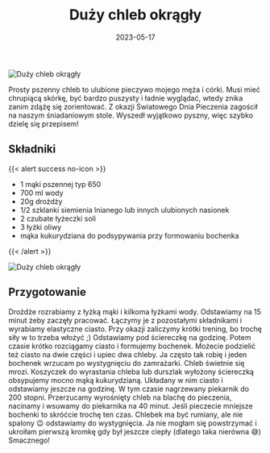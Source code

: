 ﻿---
title: "Duży chleb okrągły"
date: 2023-05-17
categories:
- pieczywo
tags:
- wegańskie
- bez laktozy
- mąka pszenna
- chleb
thumbnailImagePosition: "top"
---
![Duży chleb okrągły](/img/Duzy-chleb-okragly/Duzy-chleb-okragly-1.jpg)

Prosty pszenny chleb to ulubione pieczywo mojego męża i córki. Musi mieć chrupiącą skórkę, być bardzo puszysty i ładnie wyglądać, wtedy znika zanim zdążę się zorientować. Z okazji Światowego Dnia Pieczenia zagościł na naszym śniadaniowym stole. Wyszedł wyjątkowo pyszny, więc szybko dzielę się przepisem!

<!--more-->

## Składniki
{{< alert success no-icon >}}
- 1 mąki pszennej typ 650
- 700 ml wody
- 20g drożdży
- 1/2 szklanki siemienia lnianego lub innych ulubionych nasionek
- 2 czubate łyżeczki soli
- 3 łyżki oliwy
- mąka kukurydziana do podsypywania przy formowaniu bochenka

{{< /alert >}}

![Duży chleb okrągły](/img/Duzy-chleb-okragly/Duzy-chleb-okragly-2.jpg)

## Przygotowanie
Drożdże rozrabiamy z łyżką mąki i kilkoma łyżkami wody. Odstawiamy na 15 minut żeby zaczęły pracować. Łączymy je z pozostałymi składnikami i wyrabiamy elastyczne ciasto. Przy okazji zaliczymy krótki trening, bo trochę siły w to trzeba włożyć ;)
Odstawiamy pod ściereczkę na godzinę. Potem czasie krótko rozciągamy ciasto i formujemy bochenek. Możecie podzielić też ciasto na dwie części i upiec dwa chleby. Ja często tak robię i jeden bochenek wrzucam po wystygnięciu do zamrażarki. Chleb świetnie się mrozi. Koszyczek do wyrastania chleba lub durszlak wyłożony ściereczką obsypujemy mocno mąką kukurydzianą. Układany w nim ciasto i odstawiamy jeszcze na godzinę. W tym czasie nagrzewany piekarnik do 200 stopni. Przerzucamy wyrośnięty chleb na blachę do pieczenia, nacinamy i wsuwamy do piekarnika na 40 minut. Jeśli pieczecie mniejsze bochenki to skróćcie trochę ten czas. Chlebek ma być rumiany, ale nie spalony 😉 odstawiamy do wystygnięcia. Ja nie mogłam się powstrzymać i ukroiłam pierwszą kromkę gdy był jeszcze ciepły (dlatego taka nierówna 😅)
Smacznego!
